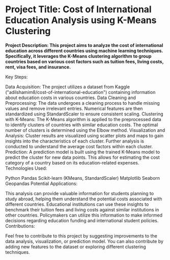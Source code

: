 # Project Title: Cost of International Education Analysis using K-Means Clustering

**Project Description: This project aims to analyze the cost of international education across different countries using machine learning techniques. Specifically, it leverages the K-Means clustering algorithm to group countries based on various cost factors such as tuition fees, living costs, rent, visa fees, and insurance.**

Key Steps:

Data Acquisition: The project utilizes a dataset from Kaggle ("adilshamim8/cost-of-international-education") containing information about education costs in various countries.
Data Cleaning and Preprocessing: The data undergoes a cleaning process to handle missing values and remove irrelevant entries. Numerical features are then standardized using StandardScaler to ensure consistent scaling.
Clustering with K-Means: The K-Means algorithm is applied to the preprocessed data to identify clusters of countries with similar education costs. The optimal number of clusters is determined using the Elbow method.
Visualization and Analysis: Cluster results are visualized using scatter plots and maps to gain insights into the characteristics of each cluster. Further analysis is conducted to understand the average cost factors within each cluster.
Prediction: A prediction model is built using the trained K-Means model to predict the cluster for new data points. This allows for estimating the cost category of a country based on its education-related expenses.
Technologies Used:

Python
Pandas
Scikit-learn (KMeans, StandardScaler)
Matplotlib
Seaborn
Geopandas
Potential Applications:

This analysis can provide valuable information for students planning to study abroad, helping them understand the potential costs associated with different countries.
Educational institutions can use these insights to benchmark their tuition fees and living costs against similar institutions in other countries.
Policymakers can utilize this information to make informed decisions regarding education funding and international student policies.
Contributions:

Feel free to contribute to this project by suggesting improvements to the data analysis, visualization, or prediction model.
You can also contribute by adding new features to the dataset or exploring different clustering techniques.
